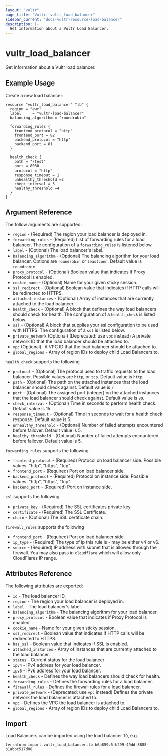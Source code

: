 ```yaml
---
layout: "vultr"
page_title: "Vultr: vultr_load_balancer"
sidebar_current: "docs-vultr-resource-load-balancer"
description: |-
  Get information about a Vultr Load Balancer.
---
```


# vultr_load_balancer

Get information about a Vultr load balancer.

## Example Usage

Create a new load balancer:

```hcl
resource "vultr_load_balancer" "lb" {
  region = "ewr"
  label     = "vultr-load-balancer"
  balancing_algorithm = "roundrobin"

  forwarding_rules {
    frontend_protocol = "http"
    frontend_port = 82
    backend_protocol = "http"
    backend_port = 81
  }

  health_check {
    path = "/test"
    port = 8080
    protocol = "http"
    response_timeout = 1
    unhealthy_threshold =2 
    check_interval = 3
    healthy_threshold =4
  }
}
```

## Argument Reference

The follow arguments are supported:

* `region` - (Required) The region your load balancer is deployed in.
* `forwarding_rules` - (Required) List of forwarding rules for a load balancer. The configuration of a `forwarding_rules` is listened below.
* `label` - (Optional) The load balancer's label.
* `balancing_algorithm` - (Optional) The balancing algorithm for your load balancer. Options are `roundrobin` or `leastconn`. Default value is `roundrobin`
* `proxy_protocol` - (Optional) Boolean value that indicates if Proxy Protocol is enabled.
* `cookie_name` - (Optional) Name for your given sticky session.
* `ssl_redirect` - (Optional) Boolean value that indicates if HTTP calls will be redirected to HTTPS.
* `attached_instances` - (Optional) Array of instances that are currently attached to the load balancer.
* `health_check` - (Optional) A block that defines the way load balancers should check for health. The configuration of a `health_check` is listed below.
* `ssl` - (Optional) A block that supplies your ssl configuration to be used with HTTPS. The configuration of a `ssl` is listed below.
* `private_network` (Optional) (Deprecated: use `vpc` instead) A private network ID that the load balancer should be attached to.
* `vpc` (Optional)- A VPC ID that the load balancer should be attached to.
* `global_regions` - Array of region IDs to deploy child Load Balancers to.

`health_check` supports the following

* `protocol` - (Optional) The protocol used to traffic requests to the load balancer. Possible values are `http`, or `tcp`. Default value is `http`.
* `path` - (Optional) The path on the attached instances that the load balancer should check against. Default value is `/`
* `port` - (Optional) The assigned port (integer) on the attached instances that the load balancer should check against. Default value is `80`.
* `check_interval` - (Optional) Time in seconds to perform health check. Default value is 15.
* `response_timeout` - (Optional) Time in seconds to wait for a health check response. Default value is 5.
* `unhealthy_threshold` - (Optional) Number of failed attempts encountered before failover. Default value is 5.
* `healthy_threshold` - (Optional)  Number of failed attempts encountered before failover. Default value is 5. 

`forwarding_rules` supports the following

* `frontend_protocol` - (Required) Protocol on load balancer side. Possible values: "http", "https", "tcp".
* `frontend_port` - (Required) Port on load balancer side.
* `backend_protocol` - (Required) Protocol on instance side. Possible values: "http", "https", "tcp".
* `backend_port` - (Required) Port on instance side.

`ssl` supports the following

* `private_key` - (Required) The SSL certificates private key.
* `certificate` - (Required) The SSL Certificate.
* `chain` - (Optional) The SSL certificate chain.

`firewall_rules` supports the following
* `frontend_port` - (Required) Port on load balancer side.
* `ip_type` - (Required) The type of ip this rule is - may be either v4 or v6.
* `source` - (Required) IP address with subnet that is allowed through the firewall. You may also pass in `cloudflare` which will allow only CloudFlares IP range.

## Attributes Reference

The following attributes are exported:
* `id` - The load balancer ID.
* `region` - The region your load balancer is deployed in.
* `label` - The load balancer's label.
* `balancing_algorithm` - The balancing algorithm for your load balancer.
* `proxy_protocol` - Boolean value that indicates if Proxy Protocol is enabled.
* `cookie_name` - Name for your given sticky session.
* `ssl_redirect` - Boolean value that indicates if HTTP calls will be redirected to HTTPS.
* `has_ssl` - Boolean value that indicates if SSL is enabled.
* `attached_instances` - Array of instances that are currently attached to the load balancer.
* `status` - Current status for the load balancer
* `ipv4` - IPv4 address for your load balancer.
* `ipv6` - IPv6 address for your load balancer.
* `health_check` - Defines the way load balancers should check for health. 
* `forwarding_rules` - Defines the forwarding rules for a load balancer.
* `firewall_rules` - Defines the firewall rules for a load balancer.
* `private_network` - (Deprecated: use `vpc` instead) Defines the private network the load balancer is attached to.
* `vpc` - Defines the VPC the load balancer is attached to.
* `global_regions` - Array of region IDs to deploy child Load Balancers to.

## Import

Load Balancers can be imported using the load balancer `ID`, e.g.

```
terraform import vultr_load_balancer.lb b6a859c5-b299-49dd-8888-b1abbc517d08
```
